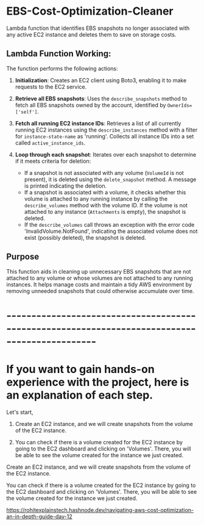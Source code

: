# EBS-Cost-Optimization-Cleaner
Lambda function that identifies EBS snapshots no longer associated with any active EC2 instance and deletes them to save on storage costs.

## Lambda Function Working:
The function performs the following actions:

1. **Initialization**: Creates an EC2 client using Boto3, enabling it to make requests to the EC2 service.
2. **Retrieve all EBS snapshots**: Uses the `describe_snapshots` method to fetch all EBS snapshots owned by the account, identified by `OwnerIds=['self']`.
3. **Fetch all running EC2 instance IDs**: Retrieves a list of all currently running EC2 instances using the `describe_instances` method with a filter for `instance-state-name` as 'running'. Collects all instance IDs into a set called `active_instance_ids`.
4. **Loop through each snapshot**: Iterates over each snapshot to determine if it meets criteria for deletion:

    - If a snapshot is not associated with any volume (`VolumeId` is not present), it is deleted using the `delete_snapshot` method. A message is printed indicating the deletion.
    - If a snapshot is associated with a volume, it checks whether this volume is attached to any running instance by calling the `describe_volumes` method with the volume ID. If the volume is not attached to any instance (`Attachments` is empty), the snapshot is deleted.
    - If the `describe_volumes` call throws an exception with the error code 'InvalidVolume.NotFound', indicating the associated volume does not exist (possibly deleted), the snapshot is deleted.

## Purpose

This function aids in cleaning up unnecessary EBS snapshots that are not attached to any volume or whose volumes are not attached to any running instances. It helps manage costs and maintain a tidy AWS environment by removing unneeded snapshots that could otherwise accumulate over time.

# ----------------------------------------------------------------------------------------------

# If you want to gain hands-on experience with the project, here is an explanation of each step.

Let's start,

1. Create an EC2 instance, and we will create snapshots from the volume of the EC2 instance.

2. You can check if there is a volume created for the EC2 instance by going to the EC2 dashboard and clicking on 'Volumes'. There, you will be able to see the volume created for the instance we just created.

Create an EC2 instance, and we will create snapshots from the volume of the EC2 instance.

You can check if there is a volume created for the EC2 instance by going to the EC2 dashboard and clicking on 'Volumes'. There, you will be able to see the volume created for the instance we just created.

 https://rohitexplainstech.hashnode.dev/navigating-aws-cost-optimization-an-in-depth-guide-day-12

